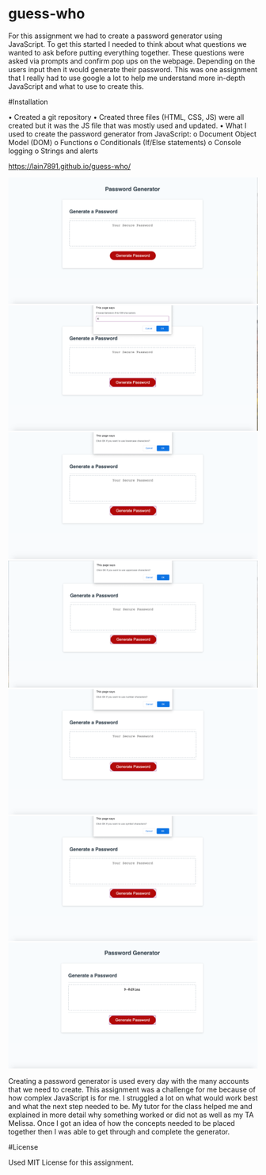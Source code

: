 # guess-who

For this assignment we had to create a password generator using JavaScript. To get this started I needed to think about what questions we wanted to ask before putting everything together. These questions were asked via prompts and confirm pop ups on the webpage. Depending on the users input then it would generate their password. This was one assignment that I really had to use google a lot to help me understand more in-depth JavaScript and what to use to create this. 

#Installation

•	Created a git repository
•	Created three files (HTML, CSS, JS) were all created but it was the JS file that was mostly used and updated.
•	What I used to create the password generator from JavaScript:
o	Document Object Model (DOM)
o	Functions
o	Conditionals (If/Else statements)
o	Console logging
o	Strings and alerts

https://lain7891.github.io/guess-who/

<img src="assets/images/genpasshome.png"> 
<img src="assets/images/genpasschoose.png"> 
<img src="assets/images/genpasslower.png"> 
<img src="assets/images/genpassupper.png"> 
<img src="assets/images/genpassnum.png"> 
<img src="assets/images/genpasssymbol.png"> 
<img src="assets/images/genpass.png"> 

Creating a password generator is used every day with the many accounts that we need to create. This assignment was a challenge for me because of how complex JavaScript is for me. I struggled a lot on what would work best and what the next step needed to be. My tutor for the class helped me and explained in more detail why something worked or did not as well as my TA Melissa. Once I got an idea of how the concepts needed to be placed together then I was able to get through and complete the generator. 


#License

Used MIT License for this assignment. 

